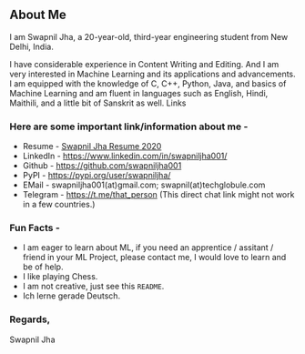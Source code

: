 ## About Me
I am Swapnil Jha, a 20-year-old, third-year engineering student from New Delhi, India.

I have considerable experience in Content Writing and Editing. And I am very interested in Machine Learning and its applications and advancements. I am equipped with the knowledge of C, C++, Python, Java, and basics of Machine Learning and am fluent in languages such as English, Hindi, Maithili, and a little bit of Sanskrit as well.
Links

### Here are some important link/information about me -

* Resume - [Swapnil Jha Resume 2020](https://sunny.techglobule.com/wp-content/uploads/2016/03/Resume-Swapnil-2020.0.pdf)
* LinkedIn - https://www.linkedin.com/in/swapniljha001/
* Github - https://github.com/swapniljha001
* PyPI - https://pypi.org/user/swapniljha/
* EMail - swapniljha001(at)gmail.com; swapnil(at)techglobule.com
* Telegram - https://t.me/that_person (This direct chat link might not work in a few countries.)

### Fun Facts -
* I am eager to learn about ML, if you need an apprentice / assitant / friend in your ML Project, please contact me, I would love to learn and be of help.
* I like playing Chess.
* I am not creative, just see this `README`.
* Ich lerne gerade Deutsch.

### Regards,
 Swapnil Jha
